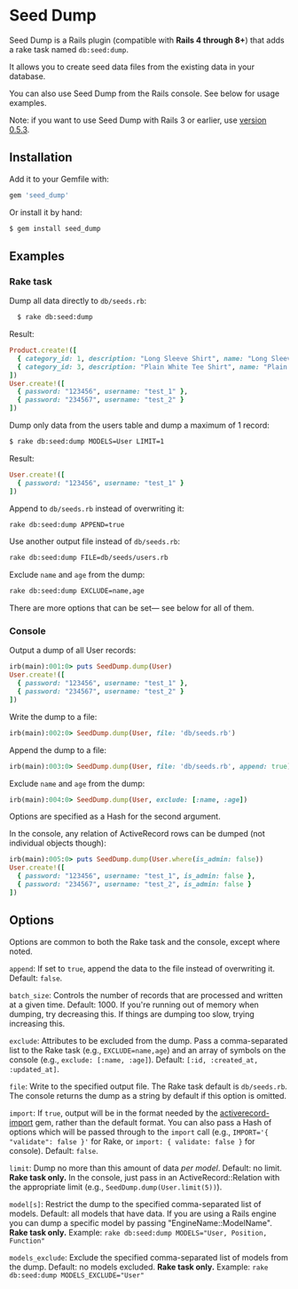 # Seed Dump

Seed Dump is a Rails plugin (compatible with **Rails 4 through 8+**) that adds a rake task named `db:seed:dump`.

It allows you to create seed data files from the existing data in your database.

You can also use Seed Dump from the Rails console. See below for usage examples.

Note: if you want to use Seed Dump with Rails 3 or earlier, use [version 0.5.3](http://rubygems.org/gems/seed_dump/versions/0.5.3).

## Installation

Add it to your Gemfile with:
```ruby
gem 'seed_dump'
```
Or install it by hand:
```sh
$ gem install seed_dump
```
## Examples

### Rake task

Dump all data directly to `db/seeds.rb`:
```sh
  $ rake db:seed:dump
```
Result:
```ruby
Product.create!([
  { category_id: 1, description: "Long Sleeve Shirt", name: "Long Sleeve Shirt" },
  { category_id: 3, description: "Plain White Tee Shirt", name: "Plain T-Shirt" }
])
User.create!([
  { password: "123456", username: "test_1" },
  { password: "234567", username: "test_2" }
])
```

Dump only data from the users table and dump a maximum of 1 record:
```sh
$ rake db:seed:dump MODELS=User LIMIT=1
```

Result:
```ruby
User.create!([
  { password: "123456", username: "test_1" }
])
```

Append to `db/seeds.rb` instead of overwriting it:
```sh
rake db:seed:dump APPEND=true
```

Use another output file instead of `db/seeds.rb`:
```sh
rake db:seed:dump FILE=db/seeds/users.rb
```

Exclude `name` and `age` from the dump:
```sh
rake db:seed:dump EXCLUDE=name,age
```

There are more options that can be set— see below for all of them.

### Console

Output a dump of all User records:
```ruby
irb(main):001:0> puts SeedDump.dump(User)
User.create!([
  { password: "123456", username: "test_1" },
  { password: "234567", username: "test_2" }
])
```

Write the dump to a file:
```ruby
irb(main):002:0> SeedDump.dump(User, file: 'db/seeds.rb')
```

Append the dump to a file:
```ruby
irb(main):003:0> SeedDump.dump(User, file: 'db/seeds.rb', append: true)
```

Exclude `name` and `age` from the dump:
```ruby
irb(main):004:0> SeedDump.dump(User, exclude: [:name, :age])
```

Options are specified as a Hash for the second argument.

In the console, any relation of ActiveRecord rows can be dumped (not individual objects though):
```ruby
irb(main):005:0> puts SeedDump.dump(User.where(is_admin: false))
User.create!([
  { password: "123456", username: "test_1", is_admin: false },
  { password: "234567", username: "test_2", is_admin: false }
])
```

## Options

Options are common to both the Rake task and the console, except where noted.

`append`: If set to `true`, append the data to the file instead of overwriting it. Default: `false`.

`batch_size`: Controls the number of records that are processed and written at a given time. Default: 1000. If you're running out of memory when dumping, try decreasing this. If things are dumping too slow, trying increasing this.

`exclude`: Attributes to be excluded from the dump. Pass a comma-separated list to the Rake task (e.g., `EXCLUDE=name,age`) and an array of symbols on the console (e.g., `exclude: [:name, :age]`). Default: `[:id, :created_at, :updated_at]`.

`file`: Write to the specified output file. The Rake task default is `db/seeds.rb`. The console returns the dump as a string by default if this option is omitted.

`import`: If `true`, output will be in the format needed by the [activerecord-import](https://github.com/zdennis/activerecord-import) gem, rather than the default format. You can also pass a Hash of options which will be passed through to the `import` call (e.g., `IMPORT='{ "validate": false }'` for Rake, or `import: { validate: false }` for console). Default: `false`.

`limit`: Dump no more than this amount of data *per model*. Default: no limit. **Rake task only.** In the console, just pass in an ActiveRecord::Relation with the appropriate limit (e.g., `SeedDump.dump(User.limit(5))`).

`model[s]`: Restrict the dump to the specified comma-separated list of models. Default: all models that have data. If you are using a Rails engine you can dump a specific model by passing "EngineName::ModelName". **Rake task only.** Example: `rake db:seed:dump MODELS="User, Position, Function"`

`models_exclude`: Exclude the specified comma-separated list of models from the dump. Default: no models excluded. **Rake task only.** Example: `rake db:seed:dump MODELS_EXCLUDE="User"`

